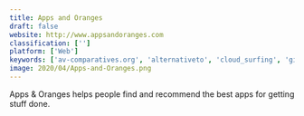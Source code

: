 ```yaml
---
title: Apps and Oranges
draft: false 
website: http://www.appsandoranges.com
classification: ['']
platform: ['Web']
keywords: ['av-comparatives.org', 'alternativeto', 'cloud_surfing', 'gizmos_freeware_reviews', 'jster', 'libre_projects', 'linux_app_finder', 'ostatic', 'smartphone-pliable', 'software_informer', 'software_villa', 'wikivs', 'osalt']
image: 2020/04/Apps-and-Oranges.png
---
```

Apps & Oranges helps people find and recommend the best apps for getting stuff done.
